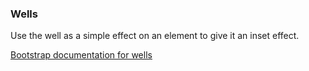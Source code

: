 ### Wells

Use the well as a simple effect on an element to give it an inset effect.

[Bootstrap documentation for wells][bootstrap docs]


[bootstrap docs]: http://getbootstrap.com/components/#wells
